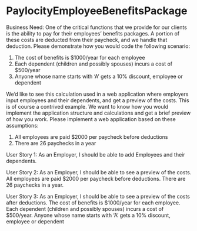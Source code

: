 # PaylocityEmployeeBenefitsPackage


Business Need: One of the critical functions that we provide for our clients is the ability to pay for their employees’ benefits packages. A portion of these costs are deducted from their paycheck, and we handle that deduction. Please demonstrate how you would code the following scenario: 
1. The cost of benefits is $1000/year for each employee 
2. Each dependent (children and possibly spouses) incurs a cost of $500/year 
3. Anyone whose name starts with ‘A’ gets a 10% discount, employee or dependent

We’d like to see this calculation used in a web application where employers input employees and their dependents, and get a preview of the costs. This is of course a contrived example. We want to know how you would implement the application structure and calculations and get a brief preview of how you work. 
Please implement a web application based on these assumptions: 
1. All employees are paid $2000 per paycheck before deductions 
2. There are 26 paychecks in a year

User Story 1: As an Employer, I should be able to add Employees and their dependents.

User Story 2: As an Employer, I should be able to see a preview of the costs. All employees are paid $2000 per paycheck before deductions. There are 26 paychecks in a year.

User Story 3: As an Employer, I should be able to see a preview of the costs after deductions. The cost of benefits is $1000/year for each employee. Each dependent (children and possibly spouses) incurs a cost of $500/year. Anyone whose name starts with ‘A’ gets a 10% discount, employee or dependent